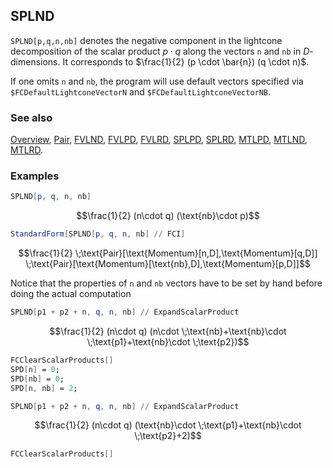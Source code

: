 ## SPLND

`SPLND[p,q,n,nb]` denotes the negative component in the lightcone decomposition of the scalar product $p \cdot q$  along the vectors `n` and `nb` in $D$-dimensions. It corresponds to $\frac{1}{2} (p \cdot \bar{n}) (q \cdot n)$.

If one omits `n` and `nb`, the program will use default vectors specified via `$FCDefaultLightconeVectorN` and `$FCDefaultLightconeVectorNB`.

### See also

[Overview](Extra/FeynCalc.md), [Pair](Pair.md), [FVLND](FVLND.md), [FVLPD](FVLPD.md), [FVLRD](FVLRD.md), [SPLPD](SPLPD.md), [SPLRD](SPLRD.md), [MTLPD](MTLPD.md), [MTLND](MTLND.md), [MTLRD](MTLRD.md).

### Examples

```mathematica
SPLND[p, q, n, nb]
```

$$\frac{1}{2} (n\cdot q) (\text{nb}\cdot p)$$

```mathematica
StandardForm[SPLND[p, q, n, nb] // FCI]
```

$$\frac{1}{2} \;\text{Pair}[\text{Momentum}[n,D],\text{Momentum}[q,D]] \;\text{Pair}[\text{Momentum}[\text{nb},D],\text{Momentum}[p,D]]$$

Notice that the properties of `n` and `nb` vectors have to be set by hand before doing the actual computation

```mathematica
SPLND[p1 + p2 + n, q, n, nb] // ExpandScalarProduct
```

$$\frac{1}{2} (n\cdot q) (n\cdot \;\text{nb}+\text{nb}\cdot \;\text{p1}+\text{nb}\cdot \;\text{p2})$$

```mathematica
FCClearScalarProducts[]
SPD[n] = 0;
SPD[nb] = 0;
SPD[n, nb] = 2;
```

```mathematica
SPLND[p1 + p2 + n, q, n, nb] // ExpandScalarProduct
```

$$\frac{1}{2} (n\cdot q) (\text{nb}\cdot \;\text{p1}+\text{nb}\cdot \;\text{p2}+2)$$

```mathematica
FCClearScalarProducts[]
```